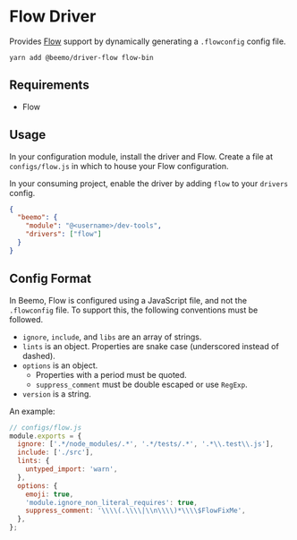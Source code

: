 # Flow Driver

Provides [Flow](https://github.com/facebook/flow) support by dynamically generating a `.flowconfig`
config file.

```
yarn add @beemo/driver-flow flow-bin
```

## Requirements

- Flow

## Usage

In your configuration module, install the driver and Flow. Create a file at `configs/flow.js` in
which to house your Flow configuration.

In your consuming project, enable the driver by adding `flow` to your `drivers` config.

```json
{
  "beemo": {
    "module": "@<username>/dev-tools",
    "drivers": ["flow"]
  }
}
```

## Config Format

In Beemo, Flow is configured using a JavaScript file, and not the `.flowconfig` file. To support
this, the following conventions must be followed.

- `ignore`, `include`, and `libs` are an array of strings.
- `lints` is an object. Properties are snake case (underscored instead of dashed).
- `options` is an object.
  - Properties with a period must be quoted.
  - `suppress_comment` must be double escaped or use `RegExp`.
- `version` is a string.

An example:

```js
// configs/flow.js
module.exports = {
  ignore: ['.*/node_modules/.*', '.*/tests/.*', '.*\\.test\\.js'],
  include: ['./src'],
  lints: {
    untyped_import: 'warn',
  },
  options: {
    emoji: true,
    'module.ignore_non_literal_requires': true,
    suppress_comment: '\\\\(.\\\\|\\n\\\\)*\\\\$FlowFixMe',
  },
};
```
